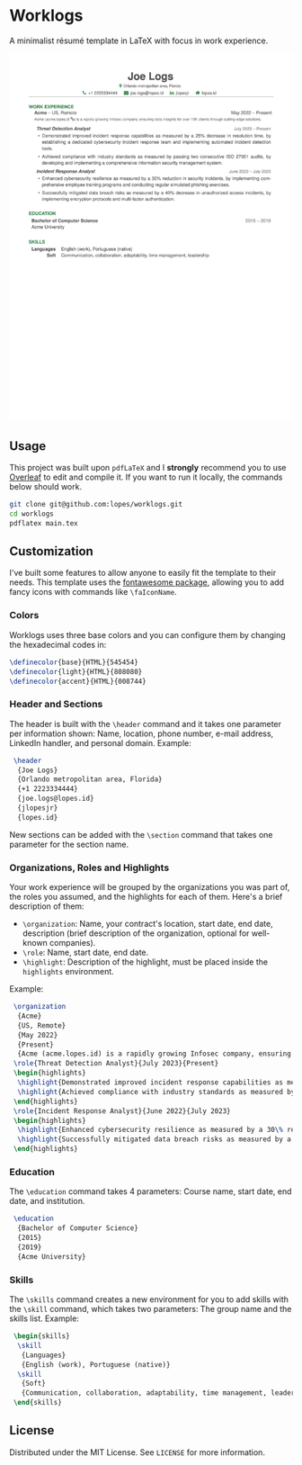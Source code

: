 # Worklogs
A minimalist résumé template in LaTeX with focus in work experience.

![plot](./screenshot.png)


## Usage
This project was built upon `pdfLaTeX` and I **strongly** recommend you to use [Overleaf](https://www.overleaf.com/) to edit and compile it.  If you want to run it locally, the commands below should work.  

```sh
git clone git@github.com:lopes/worklogs.git
cd worklogs
pdflatex main.tex
```


## Customization
I've built some features to allow anyone to easily fit the template to their needs.  This template uses the [fontawesome package](https://ctan.org/pkg/fontawesome?lang=en), allowing you to add fancy icons with commands like `\faIconName`.

### Colors
Worklogs uses three base colors and you can configure them by changing the hexadecimal codes in:

```tex
\definecolor{base}{HTML}{545454}
\definecolor{light}{HTML}{808080}
\definecolor{accent}{HTML}{008744}
```

### Header and Sections
The header is built with the `\header` command and it takes one parameter per information shown: Name, location, phone number, e-mail address, LinkedIn handler, and personal domain.  Example:

```tex
 \header
  {Joe Logs}
  {Orlando metropolitan area, Florida}
  {+1 2223334444}
  {joe.logs@lopes.id}
  {jlopesjr}
  {lopes.id}
```

New sections can be added with the `\section` command that takes one parameter for the section name.

### Organizations, Roles and Highlights
Your work experience will be grouped by the organizations you was part of, the roles you assumed, and the highlights for each of them.  Here's a brief description of them: 
- `\organization`: Name, your contract's location, start date, end date, description (brief description of the organization, optional for well-known companies).
- `\role`: Name, start date, end date.
- `\highlight`: Description of the highlight, must be placed inside the `highlights` environment.

Example:

```tex
 \organization
  {Acme}
  {US, Remote}
  {May 2022}
  {Present}
  {Acme (acme.lopes.id) is a rapidly growing Infosec company, ensuring data ...}
 \role{Threat Detection Analyst}{July 2023}{Present}
 \begin{highlights}
  \highlight{Demonstrated improved incident response capabilities as measured by a 25\% ...}
  \highlight{Achieved compliance with industry standards as measured by passing two ...}
 \end{highlights}
 \role{Incident Response Analyst}{June 2022}{July 2023}
 \begin{highlights}
  \highlight{Enhanced cybersecurity resilience as measured by a 30\% reduction ...}
  \highlight{Successfully mitigated data breach risks as measured by a 40\% ...}
 \end{highlights}
```

### Education
The `\education` command takes 4 parameters: Course name, start date, end date, and institution.

```tex
 \education
  {Bachelor of Computer Science}
  {2015}
  {2019}
  {Acme University}
```

### Skills
The `\skills` command creates a new environment for you to add skills with the `\skill` command, which takes two parameters: The group name and the skills list.  Example:

```tex
 \begin{skills}
  \skill
   {Languages}
   {English (work), Portuguese (native)}
  \skill
   {Soft}
   {Communication, collaboration, adaptability, time management, leadership}
 \end{skills}
```


## License
Distributed under the MIT License. See `LICENSE` for more information.
